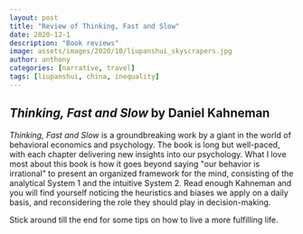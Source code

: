 ```yaml
---
layout: post
title: "Review of Thinking, Fast and Slow"
date: 2020-12-1
description: "Book reviews"
image: assets/images/2020/10/liupanshui_skyscrapers.jpg
author: anthony
categories: [narrative, travel]
tags: [liupanshui, china, inequality]
---
```


## *Thinking, Fast and Slow* by Daniel Kahneman

*Thinking, Fast and Slow* is a groundbreaking work by a giant in the world of behavioral economics and psychology. The book is long but well-paced, with each chapter delivering new insights into our psychology. What I love most about this book is how it goes beyond saying "our behavior is irrational" to present an organized framework for the mind, consisting of the analytical System 1 and the intuitive System 2. Read enough Kahneman and you will find yourself noticing the heuristics and biases we apply on a daily basis, and reconsidering the role they should play in decision-making. 

Stick around till the end for some tips on how to live a more fulfilling life.

